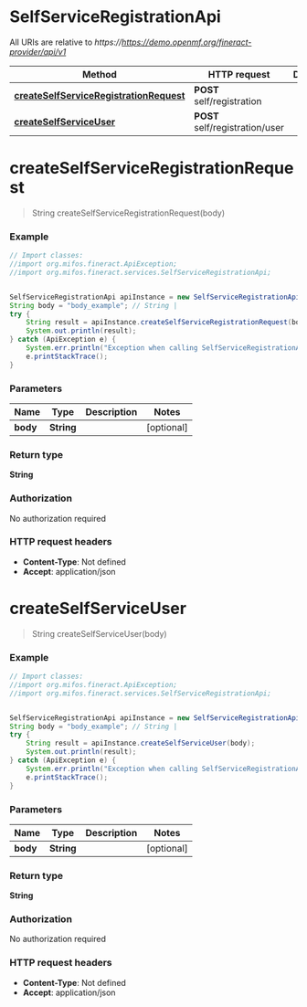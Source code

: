 # SelfServiceRegistrationApi

All URIs are relative to *https://https://demo.openmf.org/fineract-provider/api/v1*

Method | HTTP request | Description
------------- | ------------- | -------------
[**createSelfServiceRegistrationRequest**](SelfServiceRegistrationApi.md#createSelfServiceRegistrationRequest) | **POST** self/registration | 
[**createSelfServiceUser**](SelfServiceRegistrationApi.md#createSelfServiceUser) | **POST** self/registration/user | 


<a name="createSelfServiceRegistrationRequest"></a>
# **createSelfServiceRegistrationRequest**
> String createSelfServiceRegistrationRequest(body)



### Example
```java
// Import classes:
//import org.mifos.fineract.ApiException;
//import org.mifos.fineract.services.SelfServiceRegistrationApi;


SelfServiceRegistrationApi apiInstance = new SelfServiceRegistrationApi();
String body = "body_example"; // String | 
try {
    String result = apiInstance.createSelfServiceRegistrationRequest(body);
    System.out.println(result);
} catch (ApiException e) {
    System.err.println("Exception when calling SelfServiceRegistrationApi#createSelfServiceRegistrationRequest");
    e.printStackTrace();
}
```

### Parameters

Name | Type | Description  | Notes
------------- | ------------- | ------------- | -------------
 **body** | **String**|  | [optional]

### Return type

**String**

### Authorization

No authorization required

### HTTP request headers

 - **Content-Type**: Not defined
 - **Accept**: application/json

<a name="createSelfServiceUser"></a>
# **createSelfServiceUser**
> String createSelfServiceUser(body)



### Example
```java
// Import classes:
//import org.mifos.fineract.ApiException;
//import org.mifos.fineract.services.SelfServiceRegistrationApi;


SelfServiceRegistrationApi apiInstance = new SelfServiceRegistrationApi();
String body = "body_example"; // String | 
try {
    String result = apiInstance.createSelfServiceUser(body);
    System.out.println(result);
} catch (ApiException e) {
    System.err.println("Exception when calling SelfServiceRegistrationApi#createSelfServiceUser");
    e.printStackTrace();
}
```

### Parameters

Name | Type | Description  | Notes
------------- | ------------- | ------------- | -------------
 **body** | **String**|  | [optional]

### Return type

**String**

### Authorization

No authorization required

### HTTP request headers

 - **Content-Type**: Not defined
 - **Accept**: application/json

